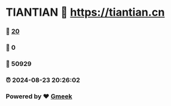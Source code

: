 # TIANTIAN :link: https://tiantian.cn 
### :page_facing_up: [20](https://tiantian.cn/tag.html) 
### :speech_balloon: 0 
### :hibiscus: 50929 
### :alarm_clock: 2024-08-23 20:26:02 
### Powered by :heart: [Gmeek](https://github.com/Meekdai/Gmeek)
